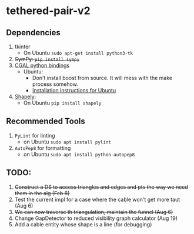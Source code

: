 # tethered-pair-v2

## Dependencies

1. tkinter
	* On Ubuntu `sudo apt-get install python3-tk`
1. ~~SymPy: `pip install sympy`~~
2. [CGAL python bindings](https://github.com/CGAL/cgal-swig-bindings)
	* Ubuntu:
		* Don't install boost from source. It will mess with the make process somehow.
		* [Installation instructions for Ubuntu](https://github.com/CGAL/cgal-swig-bindings/wiki/Installation)
3. [Shapely](https://github.com/Toblerity/Shapely):
	* On Ubuntu `pip install shapely`

## Recommended Tools

1. `PyLint` for linting
	* on Ubuntu `sudo apt install pylint`
2. `AutoPep8` for formatting
	* on Ubuntu `sudo apt install python-autopep8`

## TODO:

1. ~~Construct a DS to access triangles and edges and pts the way we need them in the alg (Feb 8)~~
2. Test the current impl for a case where the cable won't get more taut (Aug 6)
3. ~~We can now traverse th triangulation, maintain the funnel (Aug 6)~~
4. Change GapDetector to reduced visibility graph calculator (Aug 19)
5. Add a cable entity whose shape is a line (for debugging)
